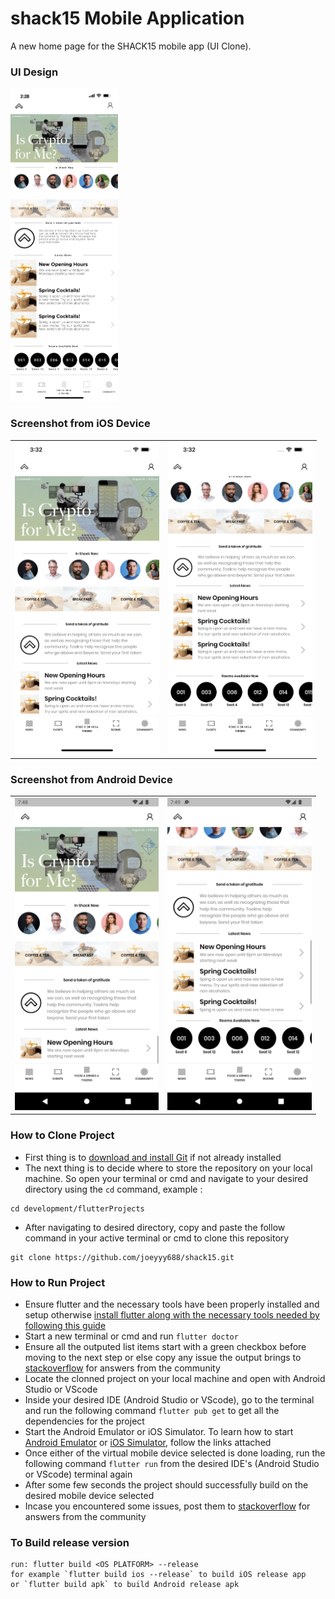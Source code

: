 # shack15 Mobile Application

A new home page for the SHACK15 mobile app (UI Clone).

### UI Design

<img src="screenshots/Home.png" height="500em" />



### Screenshot from iOS Device
|  |  |
|---|---|
|<img src="screenshots/ui(code)1.png" height="500em" />| <img src="screenshots/ui(code)2.png" height="500em" />|


### Screenshot from Android Device
|  |  |
|---|---|
|<img src="screenshots/Androidui(code1).png" height="500em" />|<img src="screenshots/Androidui(code2).png" height="500em" />|



<!-- This project is a starting point for a Flutter application. -->
### How to Clone Project

- First thing is to [download and install Git](https://git-scm.com/download/) if not already installed
- The next thing is to decide where to store the repository on your local machine. So open your terminal or cmd and navigate to your desired directory using the `cd` command, example :
```
cd development/flutterProjects
```
- After navigating to desired directory, copy and paste the follow command in your active terminal or cmd to clone this repository
```
git clone https://github.com/joeyyy688/shack15.git
```


### How to Run Project

-  Ensure flutter and the necessary tools have been properly installed and setup otherwise [install flutter along with the necessary tools needed by following this guide](https://docs.flutter.dev/get-started/install)
- Start a new terminal or cmd and run `flutter doctor`
- Ensure all the outputed list items start with a green checkbox before moving to the next step or else copy any issue the output brings to [stackoverflow](https://stackoverflow.com/) for answers from the community
- Locate the clonned project on your local machine and open with Android Studio or VScode
- Inside your desired IDE (Android Studio or VScode), go to the terminal and run the following command ```flutter pub get``` to get all the dependencies for the project
- Start the Android Emulator or iOS Simulator. To learn how to start [Android Emulator](https://docs.flutter.dev/get-started/install/windows) or [iOS Simulator](https://docs.flutter.dev/get-started/install/macos), follow the links attached
- Once either of the virtual mobile device selected is done loading, run the following command ```flutter run``` from the desired IDE's (Android Studio or VScode) terminal again
- After some few seconds the project should successfully build on the desired mobile device selected
- Incase you encountered some issues, post them to [stackoverflow](https://stackoverflow.com/) for answers from the community

### To Build release version

```
run: flutter build <OS PLATFORM> --release 
for example `flutter build ios --release` to build iOS release app 
or `flutter build apk` to build Android release apk
```
